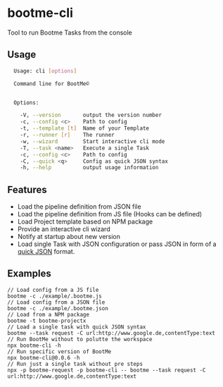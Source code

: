 # bootme-cli

Tool to run Bootme Tasks from the console

## Usage

```sh
  Usage: cli [options]

  Command line for BootMe©


  Options:

    -V, --version       output the version number
    -c, --config <c>    Path to config
    -t, --template [t]  Name of your Template
    -r, --runner [r]    The runner
    -w, --wizard        Start interactive cli mode
    -T, --task <name>   Execute a single Task
    -c, --config <c>    Path to config
    -C, --quick <q>     Config as quick JSON syntax
    -h, --help          output usage information
```

## Features
- Load the pipeline definition from JSON file
- Load the pipeline definition from JS file (Hooks can be defined)
- Load Project template based on NPM package
- Provide an interactive cli wizard
- Notify at startup about new version
- Load single Task with JSON configuration or pass JSON in form of a [quick JSON](https://github.com/mcollina/tinysonic) format.


## Examples

```
// Load config from a JS file
bootme -c ./example/.bootme.js
// Load config from a JSON file
bootme -c ./example/.bootme.json
// Load from a NPM package
bootme -t bootme-projectx
// Load a single task with quick JSON syntax
bootme --task request -C url:http://www.google.de,contentType:text
// Run BootMe without to polutte the workspace
npx bootme-cli -h
// Run specific version of BootMe
npx bootme-cli@0.0.6 -h
// Run just a single task without pre steps
npx -p bootme-request -p bootme-cli -- bootme --task request -C url:http://www.google.de,contentType:text
```
